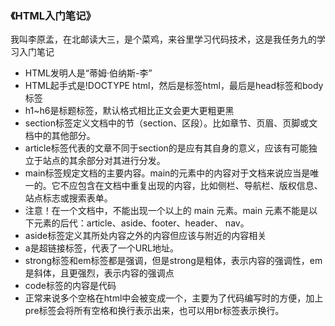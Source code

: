 ### 《HTML入门笔记》

我叫李原孟，在北邮读大三，是个菜鸡，来谷里学习代码技术，这是我任务九的学习入门笔记

* HTML发明人是“蒂姆·伯纳斯-李”
* HTML起手式是!DOCTYPE html，然后是标签html，最后是head标签和body标签
* h1~h6是标题标签，默认格式相比正文会更大更粗更黑
* section标签定义文档中的节（section、区段）。比如章节、页眉、页脚或文档中的其他部分。
* article标签代表的文章不同于section的是应有其自身的意义，应该有可能独立于站点的其余部分对其进行分发。
* main标签规定文档的主要内容。main的元素中的内容对于文档来说应当是唯一的。它不应包含在文档中重复出现的内容，比如侧栏、导航栏、版权信息、站点标志或搜索表单。
* 注意！在一个文档中，不能出现一个以上的 main 元素。main 元素不能是以下元素的后代：article、aside、footer、header、 nav。    
* aside标签定义其所处内容之外的内容但应该与附近的内容相关
* a是超链接标签，代表了一个URL地址。
* strong标签和em标签都是强调，但是strong是粗体，表示内容的强调性，em是斜体，且更强烈，表示内容的强调点
* code标签的内容是代码
* 正常来说多个空格在html中会被变成一个，主要为了代码编写时的方便，加上pre标签会将所有空格和换行表示出来，也可以用br标签表示换行。
